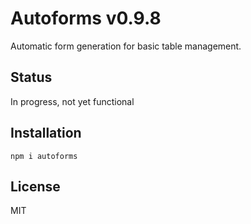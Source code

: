 # Autoforms v0.9.8

Automatic form generation for basic table management.

## Status

In progress, not yet functional

## Installation

`npm i autoforms`

## License

MIT
